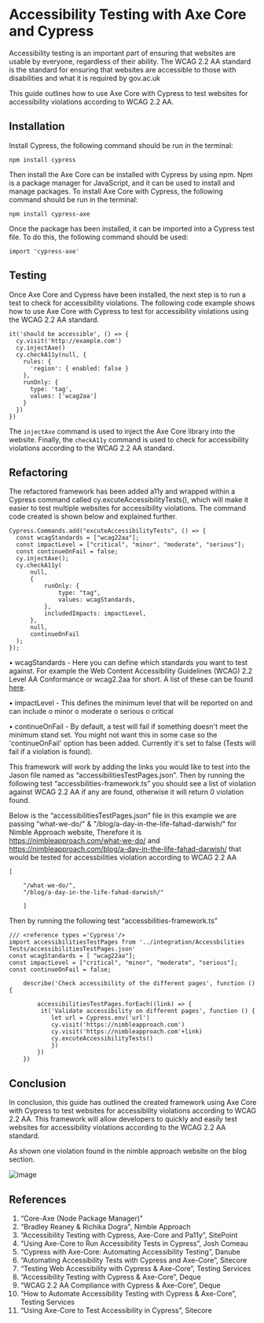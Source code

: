 # Accessibility Testing with Axe Core and Cypress
Accessibility testing is an important part of ensuring that websites are usable by everyone, regardless of their ability. The WCAG 2.2 AA standard is the standard for ensuring that websites are accessible to those with disabilities and what it is required by gov.ac.uk

This guide outlines how to use Axe Core with Cypress to test websites for accessibility violations according to WCAG 2.2 AA. 

## Installation 
Install Cypress, the following command should be run in the terminal: 

``` npm install cypress ``` 

Then install the Axe Core can be installed with Cypress by using npm. Npm is a package manager for JavaScript, and it can be used to install and manage packages. To install Axe Core with Cypress, the following command should be run in the terminal: 

``` npm install cypress-axe ``` 

Once the package has been installed, it can be imported into a Cypress test file. To do this, the following command should be used: 

``` import 'cypress-axe' ``` 

## Testing 
Once Axe Core and Cypress have been installed, the next step is to run a test to check for accessibility violations. The following code example shows how to use Axe Core with Cypress to test for accessibility violations using the WCAG 2.2 AA standard. 

``` 
it('should be accessible', () => {
  cy.visit('http://example.com')
  cy.injectAxe()
  cy.checkA11y(null, {
    rules: {
      'region': { enabled: false }
    },
    runOnly: {
      type: 'tag',
      values: ['wcag2aa']
    }
  })
})
```

The `injectAxe` command is used to inject the Axe Core library into the website. Finally, the `checkA11y` command is used to check for accessibility violations according to the WCAG 2.2 AA standard. 

## Refactoring 
The refactored framework has been added a11y and wrapped within a Cypress command called cy.excuteAccessibilityTests(), which will make it easier to test multiple websites for accessibility violations. The command code created is shown below and explained further.

``` 
Cypress.Commands.add("excuteAccessibilityTests", () => {
  const wcagStandards = ["wcag22aa"];
  const impactLevel = ["critical", "minor", "moderate", "serious"];
  const continueOnFail = false;
  cy.injectAxe();
  cy.checkA11y(
      null,
      {
          runOnly: {
              type: "tag",
              values: wcagStandards,
          },
          includedImpacts: impactLevel,
      },
      null,
      continueOnFail
  );
});
```

•	wcagStandards - Here you can define which standards you want to test against. For example the Web Content Accessibility Guidelines (WCAG) 2.2 Level AA Conformance or wcag2.2aa for short. A list of these can be found [here](https://dequeuniversity.com/wcag/wcag-2-2-list).

•	impactLevel - This defines the minimum level that will be reported on and can include
  o	minor
  o	moderate
  o	serious
  o	critical
  
•	continueOnFail - By default, a test will fail if something doesn't meet the minimum stand set. You might not want this in some case so the 'continueOnFail' option has been added. Currently it's set to false (Tests will fail if a violation is found).

This framework will work by adding the links you would like to test into the Jason file named as “accessibilitiesTestPages.json”. Then by running the following test “accessbilities-framework.ts” you should see a list of violation against WCAG 2.2 AA if any are found, otherwise it will return 0 violation found.

Below is the “accessibilitiesTestPages.json” file in this example we are passing "what-we-do/" & "/blog/a-day-in-the-life-fahad-darwish/" for Nimble Approach website, Therefore it is https://nimbleapproach.com/what-we-do/ and https://nimbleapproach.com/blog/a-day-in-the-life-fahad-darwish/ that would be tested for accessbilities violation according to WCAG 2.2 AA

``` 
[	
	
	"/what-we-do/",
	"/blog/a-day-in-the-life-fahad-darwish/"

	]

```
Then by running the following test “accessbilities-framework.ts”
``` 
/// <reference types ='Cypress'/>
import accessibilitiesTestPages from '../integration/Accessbilities Tests/accessibilitiesTestPages.json'
const wcagStandards = [ "wcag22aa"];
const impactLevel = ["critical", "minor", "moderate", "serious"];
const continueOnFail = false;

	describe('Check accessibility of the different pages', function () {
		
        accessibilitiesTestPages.forEach((link) => {
         it('Validate accessibility on different pages', function () {
            let url = Cypress.env('url')
            cy.visit('https://nimbleapproach.com')
            cy.visit('https://nimbleapproach.com'+link)
            cy.excuteAccessibilityTests()
            })
        })
    })

```

## Conclusion
In conclusion, this guide has outlined the created framework using Axe Core with Cypress to test websites for accessibility violations according to WCAG 2.2 AA. This framework will allow developers to quickly and easily test websites for accessibility violations according to the WCAG 2.2 AA standard. 

As shown one violation found in the nimble approach website on the blog section. 

![image](https://user-images.githubusercontent.com/101198418/213082951-1c2ab042-1048-483f-b058-765a2839f44d.png)
 

## References
1. “Core-Axe (Node Package Manager)"
2. “Bradley Reaney & Richika Dogra", Nimble Approach
3. “Accessibility Testing with Cypress, Axe-Core and Pa11y”, SitePoint
4. “Using Axe-Core to Run Accessibility Tests in Cypress”, Josh Comeau
5. “Cypress with Axe-Core: Automating Accessibility Testing”, Danube
6. “Automating Accessibility Tests with Cypress and Axe-Core”, Sitecore
7. “Testing Web Accessibility with Cypress & Axe-Core”, Testing Services
8. “Accessibility Testing with Cypress & Axe-Core”, Deque
9. “WCAG 2.2 AA Compliance with Cypress & Axe-Core”, Deque
10. “How to Automate Accessibility Testing with Cypress & Axe-Core”, Testing Services
11. “Using Axe-Core to Test Accessibility in Cypress”, Sitecore
